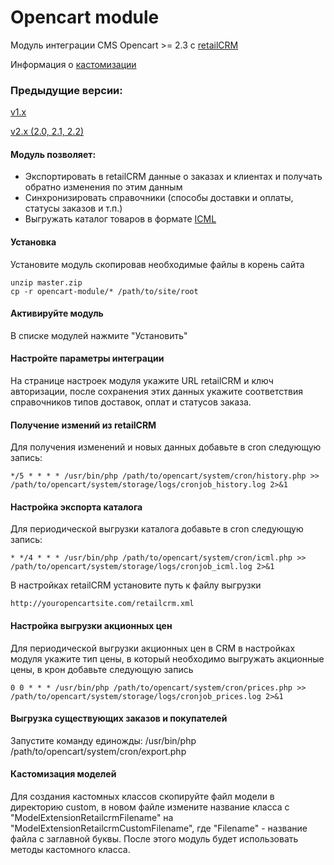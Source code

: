 Opencart module
===============

Модуль интеграции CMS Opencart >= 2.3 c [retailCRM](https://retailcrm.ru)

Информация о [кастомизации](https://github.com/retailcrm/opencart-module/wiki/%D0%9A%D0%B0%D1%81%D1%82%D0%BE%D0%BC%D0%B8%D0%B7%D0%B0%D1%86%D0%B8%D1%8F-%D0%B8%D0%BD%D1%82%D0%B5%D0%B3%D1%80%D0%B0%D1%86%D0%B8%D0%BE%D0%BD%D0%BD%D0%BE%D0%B3%D0%BE-%D0%BF%D0%BB%D0%B0%D0%B3%D0%B8%D0%BD%D0%B0)

### Предыдущие версии:

[v1.x](https://github.com/retailcrm/opencart-module/tree/v1.x)

[v2.x (2.0, 2.1, 2.2)](https://github.com/retailcrm/opencart-module/tree/v2.2)

#### Модуль позволяет:

* Экспортировать в retailCRM данные о заказах и клиентах и получать обратно изменения по этим данным
* Синхронизировать справочники (способы доставки и оплаты, статусы заказов и т.п.)
* Выгружать каталог товаров в формате [ICML](http://www.retailcrm.ru/docs/Developers/ICML)

#### Установка

Установите модуль скопировав необходимые файлы в корень сайта

```
unzip master.zip
cp -r opencart-module/* /path/to/site/root
```

#### Активируйте модуль

В списке модулей нажмите "Установить"

#### Настройте параметры интеграции

На странице настроек модуля укажите URL retailCRM и ключ авторизации, после сохранения этих данных укажите соответствия справочников типов доставок, оплат и статусов заказа.

#### Получение измений из retailCRM

Для получения изменений и новых данных добавьте в cron следующую запись:

```
*/5 * * * * /usr/bin/php /path/to/opencart/system/cron/history.php >> /path/to/opencart/system/storage/logs/cronjob_history.log 2>&1
```

#### Настройка экспорта каталога

Для периодической выгрузки каталога добавьте в cron следующую запись:

```
* */4 * * * /usr/bin/php /path/to/opencart/system/cron/icml.php >> /path/to/opencart/system/storage/logs/cronjob_icml.log 2>&1
```

В настройках retailCRM установите путь к файлу выгрузки

```
http://youropencartsite.com/retailcrm.xml
```
#### Настройка выгрузки акционных цен

Для периодической выгрузки акционных цен в CRM в настройках модуля укажите тип цены, в который необходимо выгружать акционные цены, в крон добавьте следующую запись

```
0 0 * * * /usr/bin/php /path/to/opencart/system/cron/prices.php >> /path/to/opencart/system/storage/logs/cronjob_prices.log 2>&1
```

#### Выгрузка существующих заказов и покупателей

Запустите команду единожды:
/usr/bin/php /path/to/opencart/system/cron/export.php

#### Кастомизация моделей

Для создания кастомных классов скопируйте файл модели в директорию custom, в новом файле измените название класса с "ModelExtensionRetailcrmFilename" на "ModelExtensionRetailcrmCustomFilename", где "Filename" - название файла с заглавной буквы. После этого модуль будет использовать методы кастомного класса.
